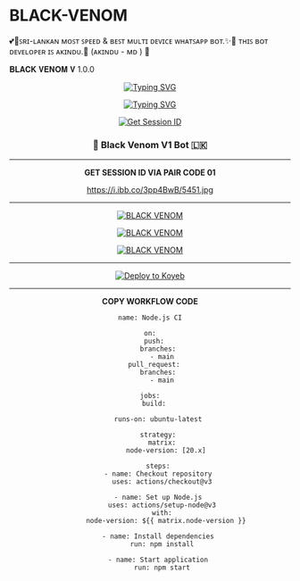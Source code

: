 # BLACK-VENOM
💕🥰ꜱʀɪ-ʟᴀɴᴋᴀɴ ᴍᴏꜱᴛ ꜱᴘᴇᴇᴅ &amp; ʙᴇꜱᴛ ᴍᴜʟᴛɪ ᴅᴇᴠɪᴄᴇ ᴡʜᴀᴛꜱᴀᴘᴘ ʙᴏᴛ.✨🌷 ᴛʜɪꜱ ʙᴏᴛ ᴅᴇᴠᴇʟᴏᴘᴇʀ ɪꜱ ᴀᴋɪɴᴅᴜ.💝 (ᴀᴋɪɴᴅᴜ - ᴍᴅ ) 🧬

𝐁𝐋𝐀𝐂𝐊 𝐕𝐄𝐍𝐎𝐌 𝐕 1.0.0

<div align="center">


[![Typing SVG](https://readme-typing-svg.demolab.com?font=Fira+Code&letterSpacing=B&pause=1000&color=0061F7&background=FFFFFF&center=true&vCenter=true&random=true&width=435&lines=THE+VENOM+MD+CREATED+BY+AKINDU;Please+Don't+Change+Anything+Here+❤️)](https://git.io/typing-svg)


 [![Typing SVG](https://readme-typing-svg.herokuapp.com?font=Rockstar-ExtraBold&color=F01&lines=BLACK+VENOM+V1+ＷＨＡＴＳＡＰＰ+ＢＯＴ)](https://git.io/typing-svg)


<a href='https://democratic-sharity-pavi-49f33087.koyeb.app/' target="_blank"><img alt='Get Session ID' src='https://img.shields.io/badge/Click here to get your session id-white?style=for-the-badge&logo=opencv&logoColor=black'/></a>



<!-- markdownlint-disable MD033 MD041 -->
<p align="center">
  <h3 align="center"> 🧬 Black Venom V1 Bot 🇱🇰 </h3>
</p>




<hr>
<b>GET SESSION ID VIA PAIR CODE 01</b>


https://i.ibb.co/3pp4BwB/5451.jpg


<hr> 


[![BLACK VENOM](https://img.shields.io/badge/black_venom_deploy_on_railway-0B0D0E?style=for-the-badge&logo=railway&logoColor=white&buttcode=1n2i3m4a)](https://railway.app?referralCode=queen-elisa)
   
[![BLACK VENOM](https://img.shields.io/badge/black_venom__deploy_on_replit-F26207?style=for-the-badge&logo=replit&logoColor=white&buttcode=1n2i3m4a)](https://replit.com/)
   
[![BLACK VENOM](https://img.shields.io/badge/black_venom__deploy_on_render-000000?style=for-the-badge&logo=render&logoColor=white&buttcode=1n2i3m4a)](https://docs.render.com/free)

<hr>

[![Deploy to Koyeb](https://www.koyeb.com/static/images/deploy/button.svg)](https://app.koyeb.com/deploy?name=1&repository=BLACKVENOM499%2F-1&branch=main&instance_type=free)


<hr>

<b>COPY WORKFLOW CODE</b></br>
```
name: Node.js CI

on:
  push:
    branches:
      - main
  pull_request:
    branches:
      - main

jobs:
  build:

    runs-on: ubuntu-latest

    strategy:
      matrix:
        node-version: [20.x]

    steps:
    - name: Checkout repository
      uses: actions/checkout@v3

    - name: Set up Node.js
      uses: actions/setup-node@v3
      with:
        node-version: ${{ matrix.node-version }}

    - name: Install dependencies
      run: npm install

    - name: Start application
      run: npm start
```
